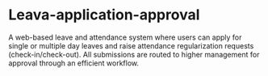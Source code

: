 # Leava-application-approval
A web-based leave and attendance system where users can apply for single or multiple day leaves and raise attendance regularization requests (check-in/check-out). All submissions are routed to higher management for approval through an efficient workflow.
